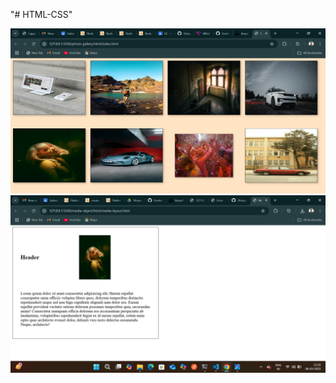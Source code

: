 "# HTML-CSS" 

![UC2 result](./photo-gallery/images/Screenshot%202025-03-05%20151739.png)
![UC4 layout](./media-object/assets/Screenshot%202025-03-06%20112245.png)